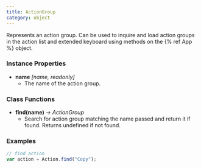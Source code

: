 ```yaml
---
title: ActionGroup
category: object
---
```


Represents an action group. Can be used to inquire and load action groups in the action list and extended keyboard using methods on the {% ref App %} object.

### Instance Properties

- **name** *[name, readonly]*
  - The name of the action group.

### Class Functions

- **find(name)** *-> ActionGroup*
  - Search for action group matching the name passed and return it if found. Returns undefined if not found.

### Examples

```javascript
// find action
var action = Action.find("Copy");
```
